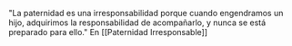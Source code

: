 "La paternidad es una irresponsabilidad porque cuando engendramos un hijo, adquirimos la responsabilidad de acompañarlo, y nunca se está preparado para ello."
En [[Paternidad Irresponsable]]
